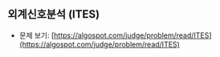 ## 외계신호분석 (ITES)
- 문제 보기: [https://algospot.com/judge/problem/read/ITES](https://algospot.com/judge/problem/read/ITES)

